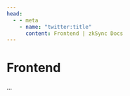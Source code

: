 ```yaml
---
head:
  - - meta
    - name: "twitter:title"
      content: Frontend | zkSync Docs
---
```


# Frontend

...
